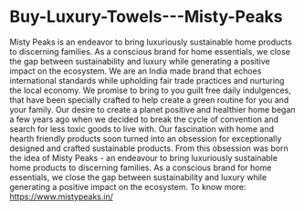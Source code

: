 # Buy-Luxury-Towels---Misty-Peaks
Misty Peaks is an endeavor to bring luxuriously sustainable home products to discerning families. As a conscious brand for home essentials, we close the gap between sustainability and luxury while generating a positive impact on the ecosystem. We are an India made brand that echoes international standards while upholding fair trade practices and nurturing the local economy. We promise to bring to you guilt free daily indulgences, that have been specially crafted to help create a green routine for you and your family. Our desire to create a planet positive and healthier home began a few years ago when we decided to break the cycle of convention and search for less toxic goods to live with. Our fascination with home and hearth friendly products soon turned into an obsession for exceptionally designed and crafted sustainable products. From this obsession was born the idea of Misty Peaks - an endeavour to bring luxuriously sustainable home products to discerning families. As a conscious brand for home essentials, we close the gap between sustainability and luxury while generating a positive impact on the ecosystem. To know more: https://www.mistypeaks.in/
